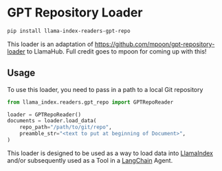 # GPT Repository Loader

```bash
pip install llama-index-readers-gpt-repo
```

This loader is an adaptation of https://github.com/mpoon/gpt-repository-loader
to LlamaHub. Full credit goes to mpoon for coming up with this!

## Usage

To use this loader, you need to pass in a path to a local Git repository

```python
from llama_index.readers.gpt_repo import GPTRepoReader

loader = GPTRepoReader()
documents = loader.load_data(
    repo_path="/path/to/git/repo",
    preamble_str="<text to put at beginning of Document>",
)
```

This loader is designed to be used as a way to load data into [LlamaIndex](https://github.com/run-llama/llama_index/tree/main/llama_index) and/or subsequently used as a Tool in a [LangChain](https://github.com/hwchase17/langchain) Agent.
